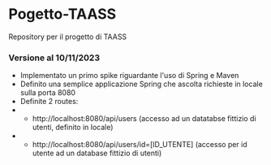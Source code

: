 # Pogetto-TAASS
Repository per il progetto di TAASS

### Versione al 10/11/2023
- Implementato un primo spike riguardante l'uso di Spring e Maven
- Definito una semplice applicazione Spring che ascolta richieste in locale sulla porta 8080
- Definite 2 routes:
- - http://localhost:8080/api/users (accesso ad un datatabse fittizio di utenti, definito in locale)
- - http://localhost:8080/api/users/id=[ID_UTENTE] (accesso per id utente ad un database fittizio di utenti)